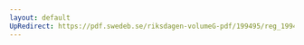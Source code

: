 ```yaml
---
layout: default
UpRedirect: https://pdf.swedeb.se/riksdagen-volumeG-pdf/199495/reg_199495/reg_199495_0211.pdf
---
```


